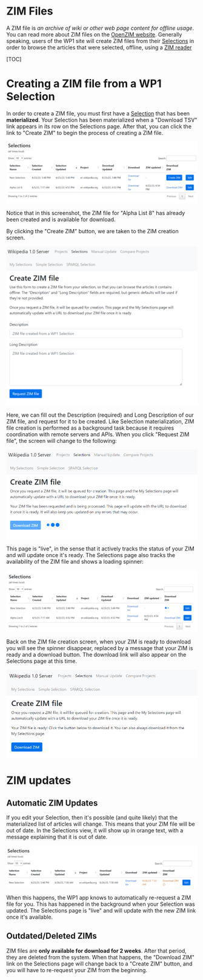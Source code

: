 # ZIM Files

A ZIM file is _an archive of wiki or other web page content for offline usage_.
You can read more about ZIM files on the [OpenZIM website](https://wiki.openzim.org/wiki/OpenZIM). Generally speaking, users of the WP1 site will create ZIM files from their [Selections](selections.md) in order to browse the articles that were selected, offline, using a [ZIM reader](https://wiki.openzim.org/wiki/Readers)

[TOC]

# Creating a ZIM file from a WP1 Selection

In order to create a ZIM file, you must first have a [Selection](selections.md) that has been **materialized**. Your Selection has been materialized when a "Download TSV" link appears in its row on the Selections page. After that, you can click the link to "Create ZIM" to begin the process of creating a ZIM file.

![Screenshot of WP1 Selections list](img/create_zim.png)

Notice that in this screenshot, the ZIM file for "Alpha List 8" has already been created and is available for download.

By clicking the "Create ZIM" button, we are taken to the ZIM creation screen.

![Screenshot of WP1 ZIM creation screen](img/zim_screen.png)

Here, we can fill out the Description (required) and Long Description of our ZIM file, and request for it to be created. Like Selection materialization, ZIM file creation is performed as a background task because it requires coordination with remote servers and APIs. When you click "Request ZIM file", the screen will change to the following:

![Screenshot of WP1 ZIM creation screen after ZIM requested](img/zim_requested.png)

This page is "live", in the sense that it actively tracks the status of your ZIM and will update once it's ready. The Selections page also tracks the availability of the ZIM file and shows a loading spinner:

![Screenshot of WP1 Selections list with ZIM spinner](img/zim_spinner.png)

Back on the ZIM file creation screen, when your ZIM is ready to download you will see the spinner disappear, replaced by a message that your ZIM is ready and a download button. The download link will also appear on the Selections page at this time.

![Screenshot of WP1 ZIM creation screen when ZIM is ready](img/download_zim.png)

# ZIM updates

## Automatic ZIM Updates

If you edit your Selection, then it's possible (and quite likely) that the materialized list of articles will change. This means that your ZIM file will be out of date. In the Selections view, it will show up in orange text, with a message explaining that it is out of date.

![Screenshot of WP1 Selection page with out-of-date ZIM](img/outdated_zim.png)

When this happens, the WP1 app knows to automatically re-request a ZIM file for you. This has happened in the background when your Selection was updated. The Selections page is "live" and will update with the new ZIM link once it's available.

## Outdated/Deleted ZIMs

ZIM files are **only available for download for 2 weeks**. After that period, they are deleted from the system. When that happens, the "Download ZIM" link on the Selections page will change back to a "Create ZIM" button, and you will have to re-request your ZIM from the beginning.

